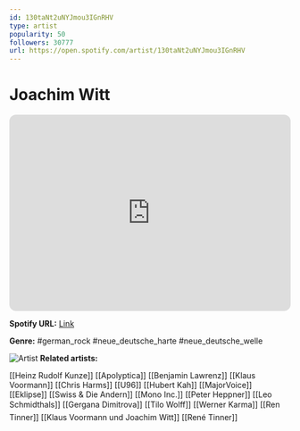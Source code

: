 ```yaml
---
id: 130taNt2uNYJmou3IGnRHV
type: artist
popularity: 50
followers: 30777
url: https://open.spotify.com/artist/130taNt2uNYJmou3IGnRHV
---
```

# Joachim Witt

<iframe style="border-radius:12px" src="https://open.spotify.com/embed/artist/130taNt2uNYJmou3IGnRHV" width="100%" height="352" frameBorder="0" allowfullscreen="" allow="autoplay; clipboard-write; encrypted-media; fullscreen; picture-in-picture" loading="lazy"></iframe>

**Spotify URL:** [Link](https://open.spotify.com/artist/130taNt2uNYJmou3IGnRHV)

**Genre:**  #german_rock #neue_deutsche_harte #neue_deutsche_welle

![Artist](https://i.scdn.co/image/ab6761610000e5eb35702a2be24da020b8f1d7dd)
**Related artists:**

[[Heinz Rudolf Kunze]]
[[Apolyptica]]
[[Benjamin Lawrenz]]
[[Klaus Voormann]]
[[Chris Harms]]
[[U96]]
[[Hubert Kah]]
[[MajorVoice]]
[[Eklipse]]
[[Swiss & Die Andern]]
[[Mono Inc.]]
[[Peter Heppner]]
[[Leo Schmidthals]]
[[Gergana Dimitrova]]
[[Tilo Wolff]]
[[Werner Karma]]
[[Ren Tinner]]
[[Klaus Voormann und Joachim Witt]]
[[René Tinner]]
